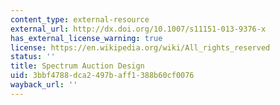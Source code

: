```yaml
---
content_type: external-resource
external_url: http://dx.doi.org/10.1007/s11151-013-9376-x
has_external_license_warning: true
license: https://en.wikipedia.org/wiki/All_rights_reserved
status: ''
title: Spectrum Auction Design
uid: 3bbf4788-dca2-497b-aff1-388b60cf0076
wayback_url: ''
---
```

